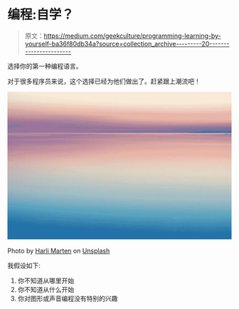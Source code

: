 # 编程:自学？

> 原文：<https://medium.com/geekculture/programming-learning-by-yourself-ba36f80db34a?source=collection_archive---------20----------------------->

选择你的第一种编程语言。

对于很多程序员来说，这个选择已经为他们做出了。赶紧跟上潮流吧！

![](img/ee629ed124be482e5b71a46b15886261.png)

Photo by [Harli Marten](https://unsplash.com/@harlimarten?utm_source=unsplash&utm_medium=referral&utm_content=creditCopyText) on [Unsplash](https://unsplash.com/s/photos/70s-colors?utm_source=unsplash&utm_medium=referral&utm_content=creditCopyText)

我假设如下:

1.  你不知道从哪里开始
2.  你不知道从什么开始
3.  你对图形或声音编程没有特别的兴趣